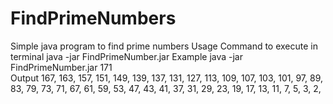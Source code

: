 # FindPrimeNumbers
Simple java program to find prime numbers
Usage
Command to execute in terminal
    java -jar FindPrimeNumber.jar <any integer>
Example
    java -jar FindPrimeNumber.jar 171    
Output
    167, 163, 157, 151, 149, 139, 137, 131, 127, 113, 109, 107, 103, 101, 97, 89, 83, 79, 73, 71, 67, 61, 59, 53, 47, 43, 41, 37, 31, 29, 23, 19, 17, 13, 11, 7, 5, 3, 2,
